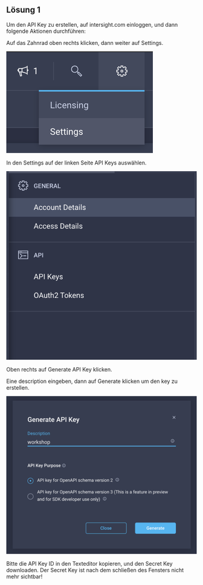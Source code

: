 ## Lösung 1

Um den API Key zu erstellen, auf intersight.com einloggen, und dann folgende Aktionen durchführen:

Auf das Zahnrad oben rechts klicken, dann weiter auf Settings.

![](./pics/1.png)


In den Settings auf der linken Seite API Keys auswählen.

![](./pics/2.png)

Oben rechts auf Generate API Key klicken.

Eine description eingeben, dann auf Generate klicken um den key zu erstellen.

![](./pics/3.png)

Bitte die API Key ID in den Texteditor kopieren, und den Secret Key downloaden. Der Secret Key ist nach dem schließen des Fensters nicht mehr sichtbar!